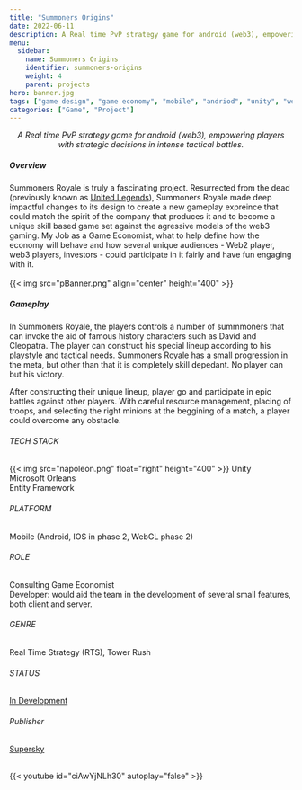 ```yaml
---
title: "Summoners Origins"
date: 2022-06-11
description: A Real time PvP strategy game for android (web3), empowering players with strategic decisions in intense tactical battles.
menu:
  sidebar:
    name: Summoners Origins
    identifier: summoners-origins
    weight: 4
    parent: projects
hero: banner.jpg
tags: ["game design", "game economy", "mobile", "andriod", "unity", "web3", "RTS"]
categories: ["Game", "Project"]
---
```


<center> <i> A Real time PvP strategy game for android (web3), empowering players with strategic decisions in intense tactical battles. </i> </center>

##### Overview
Summoners Royale is truly a fascinating project. Resurrected from the dead (previously known as [United Legends](https://www.youtube.com/watch?v=hf4vi8IQMIc&ab_channel=Nz0x)), Summoners Royale made deep impactful changes to its design to create a new gameplay expreince that could match the spirit of the company that produces it and to become a unique skill based game set against the agressive models of the web3 gaming. My Job as a Game Economist, what to help define how the economy will behave and how several unique audiences - Web2 player, web3 players, investors -  could participate in it fairly and have fun engaging with it.
<br> <br>
{{< img src="pBanner.png" align="center" height="400" >}}
##### Gameplay
In Summoners Royale, the players controls a number of summmoners that can invoke the aid of famous history characters such as David and Cleopatra. The player can construct his special lineup according to his playstyle and tactical needs. Summoners Royale has a small progression in the meta, but other than that it is completely skill depedant. No player can but his victory.

After constructing their unique lineup, player go and participate in epic battles against other players. With careful resource management, placing of troops, and selecting the right minions at the beggining of a match, a player could overcome any obstacle.

###### TECH STACK
{{< img src="napoleon.png" float="right" height="400" >}}
Unity <br>
Microsoft Orleans <br>
Entity Framework

###### PLATFORM
Mobile (Android, IOS in phase 2, WebGL phase 2)

###### ROLE
Consulting Game Economist <br>
Developer: would aid the team in the development of several small features, both client and server.

###### GENRE
Real Time Strategy (RTS), Tower Rush

###### STATUS
[In Development](https://summonersuniverse.com/)

###### Publisher
[Supersky](https://www.linkedin.com/company/supersky-games/)

<br>
{{< youtube id="ciAwYjNLh30" autoplay="false" >}}